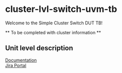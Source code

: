 # cluster-lvl-switch-uvm-tb
 
Welcome to the Simple Cluster Switch DUT TB!

**
    To be completed with cluster information
**

## Unit level description

[Documentation](https://drive.google.com/drive/folders/1ueBuaeADh0rY03QISrcev58W1bLKyD5R?usp=sharing)<br/>
[Jira Portal](https://3founders.atlassian.net/servicedesk/customer/portal/1)<br/>
